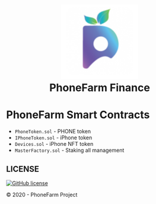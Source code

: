 <h1 align="center">
  <br>
      <img src="logo.png" alt="phonefarm logo" title="PhoneFarm"  height="200" />
  <br>
  PhoneFarm Finance
  <br>
</h1>

# PhoneFarm Smart Contracts

- `PhoneToken.sol` - PHONE token
- `IPhoneToken.sol` - iPhone token
- `Devices.sol` - iPhone NFT token
- `MasterFactory.sol` - Staking all management

## LICENSE

[![GitHub license](https://img.shields.io/badge/license-MIT-blue.svg?style=for-the-badge)](./LICENSE)

© 2020 - PhoneFarm Project
